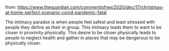 from: https://www.theguardian.com/commentisfree/2020/dec/17/christmas-at-home-perfect-scenario-covid-pandemic-fatal

The intimacy paradox is when people feel safest and least stressed with people they define as their in group. This intimacy leads them to want to be closer in proximity physically. This desire to be closer physically leads to people to neglect health and gather in places that may be dangerous to be physically closer.
